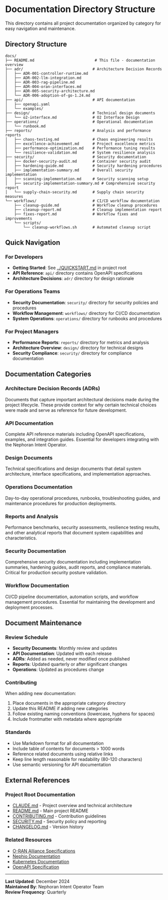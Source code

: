 # Documentation Directory Structure

This directory contains all project documentation organized by category for easy navigation and maintenance.

## Directory Structure

```
docs/
├── README.md                           # This file - documentation overview
├── adr/                               # Architecture Decision Records
│   ├── ADR-001-controller-runtime.md
│   ├── ADR-002-llm-integration.md
│   ├── ADR-003-rag-pipeline.md
│   ├── ADR-004-oran-interfaces.md
│   ├── ADR-005-security-architecture.md
│   └── ADR-006-adoption-of-go-1.24.md
├── api/                               # API documentation
│   ├── openapi.yaml
│   └── examples/
├── design/                            # Technical design documents
│   └── o2-interface.md                # O2 Interface Design
├── operations/                        # Operational documentation
│   └── runbook.md
├── reports/                           # Analysis and performance reports
│   ├── chaos-testing.md               # Chaos engineering results
│   ├── excellence-achievement.md      # Project excellence metrics
│   ├── performance-optimization.md    # Performance tuning results
│   └── resilience-validation.md       # System resilience analysis
├── security/                          # Security documentation
│   ├── docker-security-audit.md       # Container security audit
│   ├── hardening-guide.md             # Security hardening procedures
│   ├── implementation-summary.md      # Overall security implementation
│   ├── scanning-implementation.md     # Security scanning setup
│   ├── security-implementation-summary.md # Comprehensive security report
│   └── supply-chain-security.md       # Supply chain security measures
└── workflows/                         # CI/CD workflow documentation
    ├── cleanup-guide.md               # Workflow cleanup procedures
    ├── cleanup-report.md              # Cleanup implementation report
    ├── fixes-report.md                # Workflow fixes and improvements
    └── scripts/
        └── cleanup-workflows.sh       # Automated cleanup script
```

## Quick Navigation

### For Developers
- **Getting Started**: See [../QUICKSTART.md](../QUICKSTART.md) in project root
- **API Reference**: `api/` directory contains OpenAPI specifications
- **Architecture Decisions**: `adr/` directory for design rationale

### For Operations Teams
- **Security Documentation**: `security/` directory for security policies and procedures
- **Workflow Management**: `workflows/` directory for CI/CD documentation
- **System Operations**: `operations/` directory for runbooks and procedures

### For Project Managers
- **Performance Reports**: `reports/` directory for metrics and analysis
- **Architecture Overview**: `design/` directory for technical designs
- **Security Compliance**: `security/` directory for compliance documentation

## Documentation Categories

### Architecture Decision Records (ADRs)
Documents that capture important architectural decisions made during the project lifecycle. These provide context for why certain technical choices were made and serve as reference for future development.

### API Documentation
Complete API reference materials including OpenAPI specifications, examples, and integration guides. Essential for developers integrating with the Nephoran Intent Operator.

### Design Documents
Technical specifications and design documents that detail system architecture, interface specifications, and implementation approaches.

### Operations Documentation
Day-to-day operational procedures, runbooks, troubleshooting guides, and maintenance procedures for production deployments.

### Reports and Analysis
Performance benchmarks, security assessments, resilience testing results, and other analytical reports that document system capabilities and characteristics.

### Security Documentation
Comprehensive security documentation including implementation summaries, hardening guides, audit reports, and compliance materials. Critical for production security posture validation.

### Workflow Documentation
CI/CD pipeline documentation, automation scripts, and workflow management procedures. Essential for maintaining the development and deployment processes.

## Document Maintenance

### Review Schedule
- **Security Documents**: Monthly review and updates
- **API Documentation**: Updated with each release
- **ADRs**: Added as needed, never modified once published
- **Reports**: Updated quarterly or after significant changes
- **Operations**: Updated as procedures change

### Contributing
When adding new documentation:
1. Place documents in the appropriate category directory
2. Update this README if adding new categories
3. Follow existing naming conventions (lowercase, hyphens for spaces)
4. Include frontmatter with metadata where appropriate

### Standards
- Use Markdown format for all documentation
- Include table of contents for documents > 1000 words
- Reference related documents using relative links
- Keep line length reasonable for readability (80-120 characters)
- Use semantic versioning for API documentation

## External References

### Project Root Documentation
- [CLAUDE.md](../CLAUDE.md) - Project overview and technical architecture
- [README.md](../README.md) - Main project README
- [CONTRIBUTING.md](../CONTRIBUTING.md) - Contribution guidelines
- [SECURITY.md](../SECURITY.md) - Security policy and reporting
- [CHANGELOG.md](../CHANGELOG.md) - Version history

### Related Resources
- [O-RAN Alliance Specifications](https://www.o-ran.org/specifications)
- [Nephio Documentation](https://nephio.org/docs/)
- [Kubernetes Documentation](https://kubernetes.io/docs/)
- [OpenAPI Specification](https://swagger.io/specification/)

---

**Last Updated**: December 2024  
**Maintained By**: Nephoran Intent Operator Team  
**Review Frequency**: Quarterly
